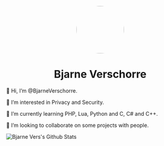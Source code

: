 <p align="center">
    <img style="border-radius: 100px" width="128" height="128" src="https://avatars.githubusercontent.com/u/83133360?v=4">
</p>

<h1 align="center">Bjarne Verschorre</h1>

<p> 👋 Hi, I’m @BjarneVerschorre. </p>
<p> 👀 I’m interested in Privacy and Security. </p>
<p> 🌱 I’m currently learning PHP, Lua, Python and C, C# and C++. </p>
<p> 💞️ I’m looking to collaborate on some projects with people. </p>


<img align="left" alt="Bjarne Vers's Github Stats" src="https://github-readme-stats.vercel.app/api?username=BjarneVerschorre&show_icons=true&hide_border=true" />
